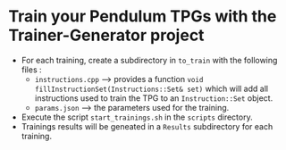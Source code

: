 # Train your Pendulum TPGs with the Trainer-Generator project

* For each training, create a subdirectory in `to_train` with the following files :
    * `instructions.cpp` --> provides a function `void fillInstructionSet(Instructions::Set& set)` which will add all instructions used to train the TPG to an `Instruction::Set` object.
    * `params.json` --> the parameters used for the training.
* Execute the script `start_trainings.sh` in the `scripts` directory.
* Trainings results will be geneated in a `Results` subdirectory for each training.
